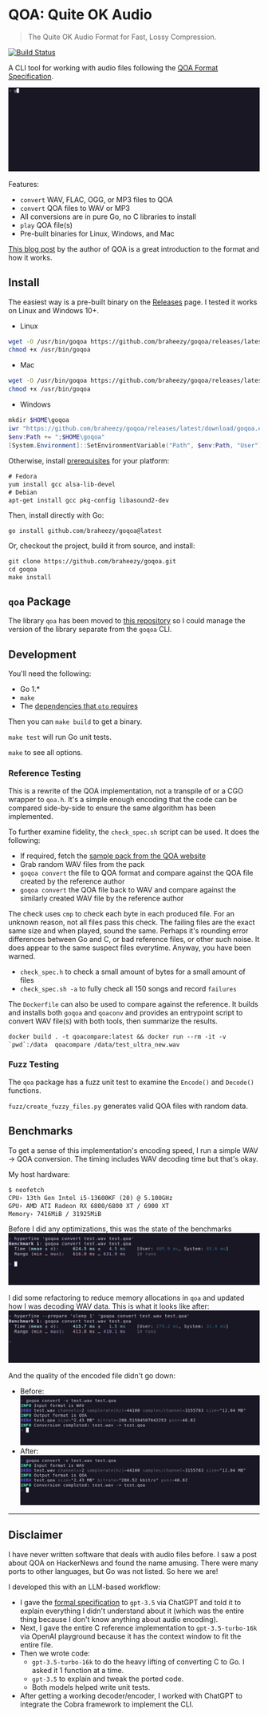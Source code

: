 # QOA: Quite OK Audio
> The Quite OK Audio Format for Fast, Lossy Compression.

[![Build Status](https://github.com/braheezy/goqoa/actions/workflows/ci.yml/badge.svg)](https://github.com/braheezy/goqoa/actions)

A CLI tool for working with audio files following the [QOA Format Specification](https://qoaformat.org/).

![demo](./assets/demo.gif)

Features:
- `convert` WAV, FLAC, OGG, or MP3 files to QOA
- `convert` QOA files to WAV or MP3
- All conversions are in pure Go, no C libraries to install
- `play` QOA file(s)
- Pre-built binaries for Linux, Windows, and Mac

[This blog post](https://phoboslab.org/log/2023/02/qoa-time-domain-audio-compression) by the author of QOA is a great introduction to the format and how it works.

## Install
The easiest way is a pre-built binary on the [Releases](https://github.com/braheezy/goqoa/releases) page. I tested it works on Linux and Windows 10+.

- Linux

```bash
wget -O /usr/bin/goqoa https://github.com/braheezy/goqoa/releases/latest/download/goqoa-linux
chmod +x /usr/bin/goqoa
```
- Mac

```zsh
wget -O /usr/bin/goqoa https://github.com/braheezy/goqoa/releases/latest/download/goqoa-mac
chmod +x /usr/bin/goqoa
```
- Windows

```powershell
mkdir $HOME\goqoa
iwr "https://github.com/braheezy/goqoa/releases/latest/download/goqoa.exe" -OutFile "$HOME\goqoa\goqoa.exe"
$env:Path += ";$HOME\goqoa"
[System.Environment]::SetEnvironmentVariable("Path", $env:Path, "User")
```

Otherwise, install [prerequisites](https://github.com/ebitengine/oto#prerequisite) for your platform:

    # Fedora
    yum install gcc alsa-lib-devel
    # Debian
    apt-get install gcc pkg-config libasound2-dev

Then, install directly with Go:

    go install github.com/braheezy/goqoa@latest

Or, checkout the project, build it from source, and install:

    git clone https://github.com/braheezy/goqoa.git
    cd goqoa
    make install

## `qoa` Package
The library `qoa` has been moved to [this repository](https://github.com/braheezy/qoa) so I could manage the version of the library separate from the `goqoa` CLI.

## Development
You'll need the following:
- Go 1.*
- `make`
- The [dependencies that `oto` requires](https://github.com/ebitengine/oto#prerequisite)

Then you can `make build` to get a binary.

`make test` will run Go unit tests.

`make` to see all options.

### Reference Testing
This is a rewrite of the QOA implementation, not a transpile of or a CGO wrapper to `qoa.h`. It's a simple enough encoding that the code can be compared side-by-side to ensure the same algorithm has been implemented.

To further examine fidelity, the `check_spec.sh` script can be used. It does the following:
- If required, fetch the [sample pack from the QOA website](https://qoaformat.org/samples/)
- Grab random WAV files from the pack
- `goqoa convert` the file to QOA format and compare against the QOA file created by the reference author
- `goqoa convert` the QOA file back to WAV and compare against the similarly created WAV file by the reference author

The check uses `cmp` to check each byte in each produced file. For an unknown reason, not all files pass this check. The failing files are the exact same size and when played, sound the same. Perhaps it's rounding error differences between Go and C, or bad reference files, or other such noise. It does appear to the same suspect files everytime. Anyway, you have been warned.

- `check_spec.h` to check a small amount of bytes for a small amount of files
- `check_spec.sh -a` to fully check all 150 songs and record `failures`

The `Dockerfile` can also be used to compare against the reference. It builds and installs both `goqoa` and `qoaconv` and provides an entrypoint script to convert WAV file(s) with both tools, then summarize the results.

    docker build . -t qoacompare:latest && docker run --rm -it -v `pwd`:/data  qoacompare /data/test_ultra_new.wav

### Fuzz Testing
The `qoa` package has a fuzz unit test to examine the `Encode()` and `Decode()` functions.

`fuzz/create_fuzzy_files.py` generates valid QOA files with random data.

## Benchmarks
To get a sense of this implementation's encoding speed, I run a simple WAV -> QOA conversion. The timing includes WAV decoding time but that's okay.

My host hardware:
```
$ neofetch
CPU› 13th Gen Intel i5-13600KF (20) @ 5.100GHz
GPU› AMD ATI Radeon RX 6800/6800 XT / 6900 XT
Memory› 7416MiB / 31925MiB
```

Before I did any optimizations, this was the state of the benchmarks
![before-benchmark](./assets/before-benchmark.png)

I did some refactoring to reduce memory allocations in `qoa` and updated how I was decoding WAV data. This is what it looks like after:
![after-benchmark](./assets/after-benchmark.png)

And the quality of the encoded file didn't go down:

- Before: ![before-quality](./assets/before-quality.png)
- After: ![before-after](./assets/after-quality.png)

---

## Disclaimer
I have never written software that deals with audio files before. I saw a post about QOA on HackerNews and found the name amusing. There were many ports to other languages, but Go was not listed. So here we are!

I developed this with an LLM-based workflow:
- I gave the [formal specification](https://qoaformat.org/qoa-specification.pdf) to `gpt-3.5` via ChatGPT and told it to explain everything I didn't understand about it (which was the entire thing because I don't know anything about audio encoding).
- Next, I gave the entire C reference implementation to `gpt-3.5-turbo-16k` via OpenAI playground because it has the context window to fit the entire file.
- Then we wrote code:
    - `gpt-3.5-turbo-16k` to do the heavy lifting of converting C to Go. I asked it 1 function at a time.
    - `gpt-3.5` to explain and tweak the ported code.
    - Both models helped write unit tests.
- After getting a working decoder/encoder, I worked with ChatGPT to integrate the Cobra framework to implement the CLI.
